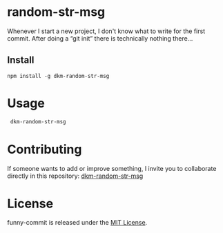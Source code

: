 # random-str-msg

Whenever I start a new project, I don't know what to write for the first commit. After doing a “git init” there is technically nothing there...

## Install

```npm
npm install -g dkm-random-str-msg
```

# Usage

```bash
 dkm-random-str-msg
```

# Contributing

If someone wants to add or improve something, I invite you to collaborate directly in this repository: [dkm-random-str-msg](https://github.com/gndx/random-str-msg)

# License

funny-commit is released under the [MIT License](https://opensource.org/licenses/MIT).
